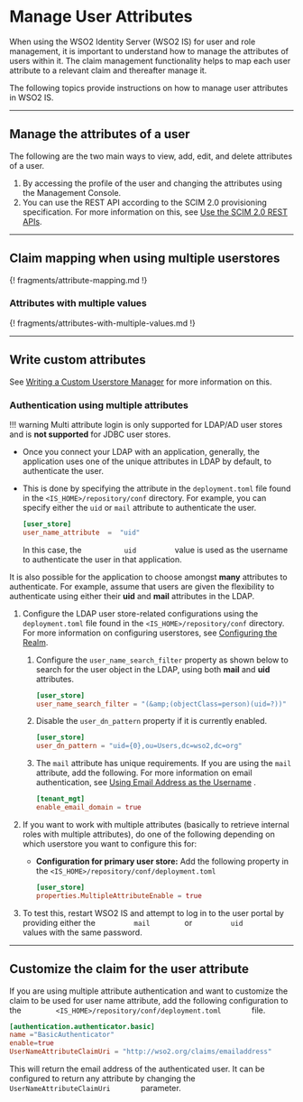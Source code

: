 # Manage User Attributes

When using the WSO2 Identity Server (WSO2 IS) for user and role management, it is
important to understand how to manage the attributes of users within it.
The claim management functionality helps to map each user attribute to a relevant claim and thereafter manage it.

The following topics provide instructions on how to manage user attributes in WSO2 IS.

---

## Manage the attributes of a user

The following are the two main ways to view, add, edit, and delete
attributes of a user.

1.  By accessing the profile of the user and changing the attributes
    using the Management Console. 
2.  You can use the REST API according to the SCIM 2.0 provisioning specification. For more information on this, see [Use the SCIM 2.0 REST APIs](../../../develop/apis/scim2-rest-apis/).

---

## Claim mapping when using multiple userstores 

{! fragments/attribute-mapping.md !}


### Attributes with multiple values

{! fragments/attributes-with-multiple-values.md !}


---

## Write custom attributes

See [Writing a Custom Userstore Manager](../../../deploy/write-a-custom-user-store-manager/) for more information on
this.

### Authentication using multiple attributes

!!! warning
    Multi attribute login is only supported for LDAP/AD user stores and is
    **not supported** for JDBC user stores.

-   Once you connect your LDAP with an application, generally, the
    application uses one of the unique attributes in LDAP by default, to authenticate the user.
-   This is done by specifying the attribute
    in the `deployment.toml` file found in the `<IS_HOME>/repository/conf` directory. For
    example, you can specify either the `uid` or `mail` attribute to authenticate the user.

    ``` toml
    [user_store]
    user_name_attribute  =  "uid"
    ```

    In this case, the `           uid          ` value is used as the
    username to authenticate the user in that application.

It is also possible for the application to choose amongst **many** attributes to
authenticate. For example, assume that users are given the flexibility to
authenticate using either their **uid** and **mail** attributes in the
LDAP.

1.  Configure the LDAP user store-related configurations using the `deployment.toml` file found in the 
    `<IS_HOME>/repository/conf` directory. For more information on configuring userstores, see 
    [Configuring the Realm](../../../deploy/configure-the-realm/).
    
    1.  Configure the `user_name_search_filter`
        property as shown below to search for the user object in the
        LDAP, using both **mail** and **uid** attributes.

        ``` toml
        [user_store]
        user_name_search_filter = "(&amp;(objectClass=person)(uid=?))"
        ```

    2.  Disable the `user_dn_pattern` property if
        it is currently enabled.

        ``` toml
        [user_store]
        user_dn_pattern = "uid={0},ou=Users,dc=wso2,dc=org"
        ```

    3.  The `mail` attribute has unique requirements. If you are using the
        `mail` attribute, add the following. For more information on email
        authentication, see [Using Email Address as the Username](../../../guides/identity-lifecycles/enable-email-as-username/)
        .

        ``` toml
        [tenant_mgt]
        enable_email_domain = true
        ```

2.  If you want to work with multiple attributes (basically to retrieve
    internal roles with multiple attributes), do one of the following
    depending on which userstore you want to configure this for:

    -   **Configuration for primary user store:** Add the following
        property in the `<IS_HOME>/repository/conf/deployment.toml`

        ``` toml
        [user_store]
        properties.MultipleAttributeEnable = true
        ```

3.  To test this, restart WSO2 IS and attempt to log in to the
    user portal by providing either the `          mail         `
    or `          uid         ` values with the same password.

---

## Customize the claim for the user attribute

If you are using multiple attribute authentication and want to customize
the claim to be used for user name attribute, add the following configuration to the `         <IS_HOME>/repository/conf/deployment.toml        `
file.

``` toml
[authentication.authenticator.basic] 
name ="BasicAuthenticator"
enable=true
UserNameAttributeClaimUri = "http://wso2.org/claims/emailaddress"
```

This will return the email address of the authenticated user. It can be
configured to return any attribute by changing the
`         UserNameAttributeClaimUri        `  parameter.



